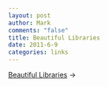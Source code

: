 ```yaml
--- 
layout: post
author: Mark
comments: "false"
title: Beautiful Libraries
date: 2011-6-9
categories: links
---
```

<a title="Beautiful Libraries" href="http://www.boredstop.com/index.php?option=com_content&amp;task=view&amp;id=156">Beautiful Libraries</a> &rarr;
